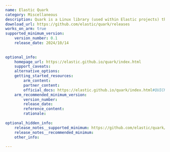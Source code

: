 ```yaml
---
name: Elastic Quark
category: Miscellaneous
description: Quark is a Linux library (used within Elastic projects) that provides a unified API to capture and aggregate process events such as fork, exec, and exit, ensuring ordered, buffered, and system-wide monitoring.
download_url: https://github.com/elastic/quark/releases
works_on_arm: true
supported_minimum_version:
    version_number: 0.1
    release_date: 2024/10/14
 
 
optional_info:
    homepage_url: https://elastic.github.io/quark/index.html
    support_caveats:
    alternative_options:
    getting_started_resources:
        arm_content:
        partner_content:
        official_docs: https://elastic.github.io/quark/index.html#QUICKSTART
    arm_recommended_minimum_version:
        version_number:
        release_date:
        reference_content:
        rationale:
 
optional_hidden_info:
    release_notes__supported_minimum: https://github.com/elastic/quark/releases/tag/v0.1
    release_notes__recommended_minimum:
    other_info:
 
---
```

